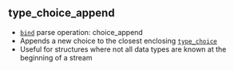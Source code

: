 ## type_choice_append

- [`bind`](bind.md) parse operation: choice_append
- Appends a new choice to the closest enclosing [`type_choice`](type_choice.md)
- Useful for structures where not all data types are known at the beginning of a stream